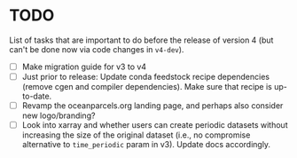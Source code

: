 # TODO

List of tasks that are important to do before the release of version 4 (but can't be done now via code changes in `v4-dev`).

- [ ] Make migration guide for v3 to v4
- [ ] Just prior to release: Update conda feedstock recipe dependencies (remove cgen and compiler dependencies). Make sure that recipe is up-to-date.
- [ ] Revamp the oceanparcels.org landing page, and perhaps also consider new logo/branding?
- [ ] Look into xarray and whether users can create periodic datasets without increasing the size of the original dataset (i.e., no compromise alternative to `time_periodic` param in v3). Update docs accordingly.
